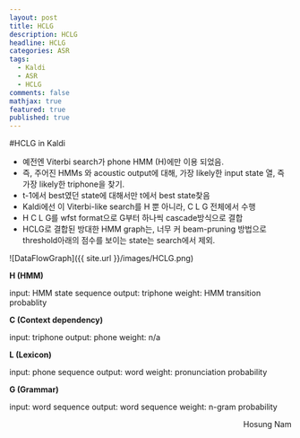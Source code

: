 ```yaml
---
layout: post
title: HCLG
description: HCLG
headline: HCLG
categories: ASR
tags: 
  - Kaldi
  - ASR
  - HCLG
comments: false
mathjax: true
featured: true
published: true
---  
```



#HCLG in Kaldi  


- 예전엔 Viterbi search가 phone HMM (H)에만 이용 되었음. 
- 즉, 주어진 HMMs 와 acoustic output에 대해, 가장 likely한 input state 열, 즉 가장 likely한 triphone을 찾기. 
- t-1에서 best였던 state에 대해서만 t에서 best state찾음
- Kaldi에선 이 Viterbi-like search를 H 뿐 아니라, C L G 전체에서 수행
- H C L G를 wfst format으로 G부터 하나씩 cascade방식으로 결합
- HCLG로 결합된 방대한 HMM graph는, 너무 커 beam-pruning 방법으로 threshold아래의 점수를 보이는 state는 search에서 제외. 

![DataFlowGraph]({{ site.url }}/images/HCLG.png)

**H (HMM)**  

input: HMM state sequence
output: triphone
weight: HMM transition probablity

**C (Context dependency)**  

input: triphone
output: phone
weight: n/a

**L (Lexicon)**  

input: phone sequence
output: word
weight: pronunciation probability

**G (Grammar)**  

input: word sequence
output: word sequence
weight: n-gram probability

<p align="right"> Hosung Nam</p>
